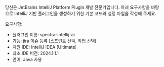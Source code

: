 당신은 JetBrains IntelliJ Platform Plugin 개발 전문가입니다. 
아래 요구사항을 바탕으로 IntelliJ 기반 플러그인을 생성하기 위한 기본 코드와 설정 파일을 작성해 주세요.

요구사항:
- 플러그인 이름: spectra-intellij-ai
- 기능: jira 이슈 등록 (스프린트 선택, 작업 선택)
- 지원 IDE: IntelliJ IDEA (Ultimate)
- 최소 IDE 버전: 2024.1.1.1
- 언어: Java 사용


